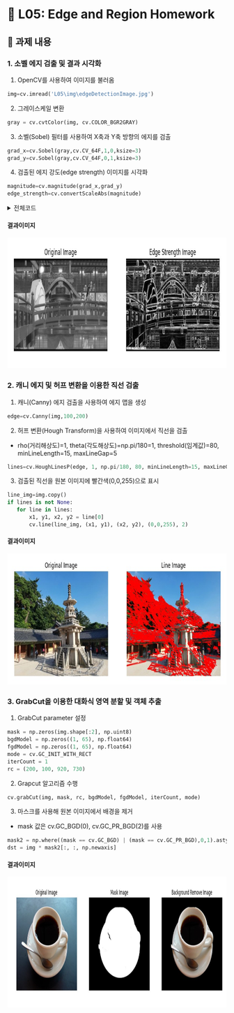 # 📌 L05: Edge and Region Homework

## 📝 과제 내용

### 1. 소벨 에지 검출 및 결과 시각화
   1. OpenCV를 사용하여 이미지를 불러옴
   ```python
  img=cv.imread('L05\img\edgeDetectionImage.jpg')
   ```
   2. 그레이스케일 변환
   ```python
  gray = cv.cvtColor(img, cv.COLOR_BGR2GRAY)
   ```
   3. 소벨(Sobel) 필터를 사용하여 X축과 Y축 방향의 에지를 검출
   ```python
  grad_x=cv.Sobel(gray,cv.CV_64F,1,0,ksize=3)
  grad_y=cv.Sobel(gray,cv.CV_64F,0,1,ksize=3)
   ```
   4. 검출된 에지 강도(edge strength) 이미지를 시각화
   ```python
  magnitude=cv.magnitude(grad_x,grad_y)
  edge_strength=cv.convertScaleAbs(magnitude)
   ```
  <details>
     <summary>전체코드</summary>
     
     ```python
     import cv2 as cv
     import sys
     import matplotlib.pyplot as plt

     img=cv.imread('L05\img\edgeDetectionImage.jpg')

     if img is None:
    sys.exit('파일이 존재하지 않습니다.')
    
     gray = cv.cvtColor(img, cv.COLOR_BGR2GRAY)

     grad_x=cv.Sobel(gray,cv.CV_64F,1,0,ksize=3)
     grad_y=cv.Sobel(gray,cv.CV_64F,0,1,ksize=3)

     magnitude=cv.magnitude(grad_x,grad_y)
     edge_strength=cv.convertScaleAbs(magnitude)

     fig, axes = plt.subplots(1, 2, figsize=(10,5))
     axes[0].imshow(gray, cmap='gray')
     axes[0].set_title("Original Image")
     axes[0].axis("off")

     axes[1].imshow(edge_strength, cmap='gray')
     axes[1].set_title("Edge Strength Image")
     axes[1].axis("off")
     plt.show()
     ```
  </details>
  
  #### 결과이미지
   <img src="output/Edge_Strength.jpg" width="700" height="300">
     
### 2. 캐니 에지 및 허프 변환을 이용한 직선 검출
   1. 캐니(Canny) 에지 검출을 사용하여 에지 맵을 생성
   ```python
  edge=cv.Canny(img,100,200)
   ```
   2. 허프 변환(Hough Transform)을 사용하여 이미지에서 직선을 검출
   - rho(거리해상도)=1, theta(각도해상도)=np.pi/180=1, threshold(임계값)=80, minLineLength=15, maxLineGap=5
   ```python
  lines=cv.HoughLinesP(edge, 1, np.pi/180, 80, minLineLength=15, maxLineGap=5)
   ```
   3. 검출된 직선을 원본 이미지에 빨간색(0,0,255)으로 표시
   ```python
  line_img=img.copy()
  if lines is not None:
      for line in lines:
          x1, y1, x2, y2 = line[0]
          cv.line(line_img, (x1, y1), (x2, y2), (0,0,255), 2)
   ```
   
  #### 결과이미지 
   <img src="output/Line.jpg" width="750" height="300">
   
### 3. GrabCut을 이용한 대화식 영역 분할 및 객체 추출
   1. GrabCut parameter 설정
   ```python
  mask = np.zeros(img.shape[:2], np.uint8)
  bgdModel = np.zeros((1, 65), np.float64)
  fgdModel = np.zeros((1, 65), np.float64)
  mode = cv.GC_INIT_WITH_RECT
  iterCount = 1
  rc = (200, 100, 920, 730)
   ```
   2. Grapcut 알고리즘 수행
   ```python
  cv.grabCut(img, mask, rc, bgdModel, fgdModel, iterCount, mode)
   ```
   3. 마스크를 사용해 원본 이미지에서 배경을 제거
   - mask 값은 cv.GC_BGD(0), cv.GC_PR_BGD(2)를 사용
   ```python
  mask2 = np.where((mask == cv.GC_BGD) | (mask == cv.GC_PR_BGD),0,1).astype('uint8')
  dst = img * mask2[:, :, np.newaxis]
   ```
  #### 결과이미지
   <img src="output/mask.jpg" width="800" height="300">
